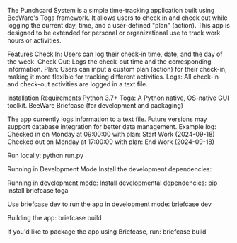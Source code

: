 The Punchcard System is a simple time-tracking application built using BeeWare's Toga framework. 
It allows users to check in and check out while logging the current day, time, and a user-defined "plan" (action). 
This app is designed to be extended for personal or organizational use to track work hours or activities.

Features
Check In: Users can log their check-in time, date, and the day of the week.
Check Out: Logs the check-out time and the corresponding information.
Plan: Users can input a custom plan (action) for their check-in, making it more flexible for tracking different activities.
Logs: All check-in and check-out activities are logged in a text file.

Installation
Requirements
Python 3.7+
Toga: A Python native, OS-native GUI toolkit.
BeeWare Briefcase (for development and packaging)

The app currently logs information to a text file. Future versions may support database integration for better data management.
Example log:
Checked in on Monday at 09:00:00 with plan: Start Work (2024-09-18)
Checked out on Monday at 17:00:00 with plan: End Work (2024-09-18)

Run locally:
python run.py

Running in Development Mode
Install the development dependencies:

Running in development mode:
Install developmental dependencies:
pip install briefcase toga

Use briefcase dev to run the app in development mode:
briefcase dev

Building the app:
briefcase build

If you'd like to package the app using Briefcase, run:
briefcase build

